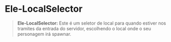 # Ele-LocalSelector

> **Ele-LocalSelector:** Este é um seletor de local para quando estiver nos tramites da entrada do servidor, escolhendo o local onde o seu personagem irá spawnar.
